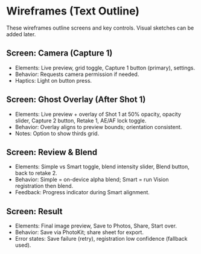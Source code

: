 # Wireframes (Text Outline)

These wireframes outline screens and key controls. Visual sketches can be added later.

## Screen: Camera (Capture 1)
- Elements: Live preview, grid toggle, Capture 1 button (primary), settings.
- Behavior: Requests camera permission if needed.
- Haptics: Light on button press.

## Screen: Ghost Overlay (After Shot 1)
- Elements: Live preview + overlay of Shot 1 at 50% opacity, opacity slider, Capture 2 button, Retake 1, AE/AF lock toggle.
- Behavior: Overlay aligns to preview bounds; orientation consistent.
- Notes: Option to show thirds grid.

## Screen: Review & Blend
- Elements: Simple vs Smart toggle, blend intensity slider, Blend button, back to retake 2.
- Behavior: Simple = on-device alpha blend; Smart = run Vision registration then blend.
- Feedback: Progress indicator during Smart alignment.

## Screen: Result
- Elements: Final image preview, Save to Photos, Share, Start over.
- Behavior: Save via PhotoKit; share sheet for export.
- Error states: Save failure (retry), registration low confidence (fallback used).


